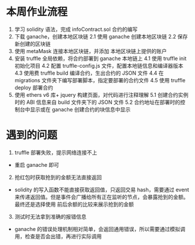 # 本周作业流程

1. 学习 solidity 语法，完成 infoContract.sol 合约的编写
2. 下载 ganache，创建本地区块链
   2.1 使用 ganache 创建本地区块链
   2.2 保存新创建的区块链
3. 使用 metaMask 连接本地区块链，并添加 本地区块链上提供的账户
4. 安装 truffle 全局依赖，将合约部署到 ganache 本地链上
   4.1 使用 truffle init 初始化项目
   4.2 配置 truffle-config.js 文件，配置本地链信息和编译器版本
   4.3 使用费 truffle build 编译合约，生出合约的 JSON 文件
   4.4 在 migrations 文件夹下编写部署脚本，指定要部署的合约文件
   4.5 使用 truffle deploy 部署合约
5. 使用 ethers v6 库+ jquery 构建页面，对代码进行注释理解
   5.1 创建合约实例时的 ABI 信息来自 build 文件夹下的 JSON 文件
   5.2 合约地址在部署时的控制台中显示或在 ganache 创建合约的块信息中显示

# 遇到的问题

1. truffle 部署失败，提示网络连接不上

- 重启 ganache 即可

2. 抢红包时获取抢到的金额无法直接返回

- solidity 的写入函数不能直接获取返回值，只返回交易 hash，需要通过 event 来传递返回值。但是事件会广播给所有正在监听的节点，会暴露抢到的金额。最终还是选择使用 前后余额的比较来展示抢到的金额

3. 测试时无法拿到准确的报错信息

- ganache 的错误处理机制相对简单，会返回通用错误，所以需要通过模拟调用，检查是否会出错，再进行实际调用
